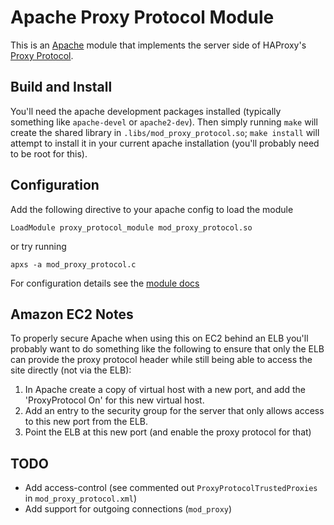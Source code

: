 # Apache Proxy Protocol Module

This is an [Apache](http://httpd.apache.org/) module that implements the
server side of HAProxy's
[Proxy Protocol](http://blog.haproxy.com/haproxy/proxy-protocol/).

## Build and Install

You'll need the apache development packages installed (typically something
like `apache-devel` or `apache2-dev`). Then simply running `make` will
create the shared library in `.libs/mod_proxy_protocol.so`; `make install`
will attempt to install it in your current apache installation (you'll
probably need to be root for this).

## Configuration

Add the following directive to your apache config to load the module

    LoadModule proxy_protocol_module mod_proxy_protocol.so

or try running

    apxs -a mod_proxy_protocol.c

For configuration details see the
[module docs](http://roadrunner2.github.io/mod-proxy-protocol/mod_proxy_protocol.html)

## Amazon EC2 Notes

To properly secure Apache when using this on EC2 behind an ELB you'll probably
want to do something like the following to ensure that only the ELB can
provide the proxy protocol header while still being able to access the site
directly (not via the ELB):

1. In Apache create a copy of virtual host with a new port, and add the
   'ProxyProtocol On' for this new virtual host.
2. Add an entry to the security group for the server that only allows access
   to this new port from the ELB.
3. Point the ELB at this new port (and enable the proxy protocol for that)

## TODO

* Add access-control (see commented out `ProxyProtocolTrustedProxies` in
  `mod_proxy_protocol.xml`)
* Add support for outgoing connections (`mod_proxy`)

